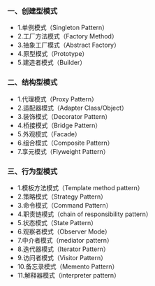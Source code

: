 ### 一、创建型模式

* 1.单例模式（Singleton Pattern）
* 2.工厂方法模式（Factory Method）
* 3.抽象工厂模式（Abstract Factory）
* 4.原型模式（Prototype）
* 5.建造者模式（Builder）

### 二、结构型模式

* 1.代理模式（Proxy Pattern）
* 2.适配器模式（Adapter Class/Object）
* 3.装饰模式（Decorator Pattern）
* 4.桥接模式（Bridge Pattern）
* 5.外观模式（Facade）
* 6.组合模式（Composite Pattern）
* 7.享元模式（Flyweight Pattern）

### 三、行为型模式

* 1.模板方法模式（Template method pattern）
* 2.策略模式（Strategy Pattern）
* 3.命令模式（Command Pattern）
* 4.职责链模式（chain of responsibility pattern）
* 5.状态模式（State Pattern）
* 6.观察者模式（Observer Mode）
* 7.中介者模式（mediator pattern）
* 8.迭代器模式（Iterator Pattern）
* 9.访问者模式（Visitor Pattern）
* 10.备忘录模式（Memento Pattern）
* 11.解释器模式（interpreter pattern）